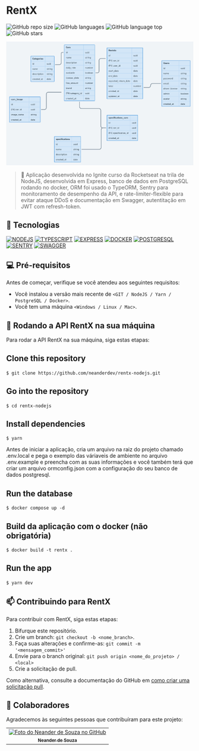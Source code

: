 # RentX

![GitHub repo size](https://img.shields.io/github/repo-size/neanderdev/rentx-nodejs?style=for-the-badge)
![GitHub languages](https://img.shields.io/github/languages/count/neanderdev/rentx-nodejs?style=for-the-badge)
![GitHub language top](https://img.shields.io/github/languages/top/neanderdev/rentx-nodejs?style=for-the-badge)
![GitHub stars](https://img.shields.io/github/stars/neanderdev/rentx-nodejs?style=for-the-badge)

<img src="Diagrama-banco-de-dados-RentX.png" alt="Diagrama DB - RentX">

> 🚀 Aplicação desenvolvida no Ignite curso da Rocketseat na trila de NodeJS, desenvolvida em Express, banco de dados em PostgreSQL rodando no docker, ORM foi usado o TypeORM, Sentry para monitoramento de desempenho da API, e rate-limiter-flexible para evitar ataque DDoS e documentação em Swagger, autentitação em JWT com refresh-token.

## 🚀 Tecnologias
[![NODEJS](https://img.shields.io/badge/Node-green?style=for-the-badge&logo=node.js&logoColor=white)](https://nodejs.org/en/s)
[![TYPESCRIPT](https://img.shields.io/badge/Typescript-blue?style=for-the-badge&logo=typescript&logoColor=white)](https://www.typescriptlang.org/docs/)
[![EXPRESS](https://img.shields.io/badge/Express-black?style=for-the-badge&logo=express&logoColor=white)](https://expressjs.com/pt-br/)
[![DOCKER](https://img.shields.io/badge/Docker-blue?style=for-the-badge&logo=docker&logoColor=white)](https://docs.docker.com/)
[![POSTGRESQL](https://img.shields.io/badge/PostgreSQL-blue?style=for-the-badge&logo=postgresql&logoColor=white)](https://www.postgresql.org/docs/)
[![SENTRY](https://img.shields.io/badge/Sentry-blue?style=for-the-badge&logo=sentry&logoColor=white)](https://docs.sentry.io/)
[![SWAGGER](https://img.shields.io/badge/Swagger-green?style=for-the-badge&logo=swagger&logoColor=white)](https://swagger.io/docs/)

## 💻 Pré-requisitos

Antes de começar, verifique se você atendeu aos seguintes requisitos:
<!---Estes são apenas requisitos de exemplo. Adicionar, duplicar ou remover conforme necessário--->
* Você instalou a versão mais recente de `<GIT / NodeJS / Yarn / PostgreSQL / Docker>`.
* Você tem uma máquina `<Windows / Linux / Mac>`.

## 🚀 Rodando a API RentX na sua máquina

Para rodar a API RentX na sua máquina, siga estas etapas:

## Clone this repository
``` 
$ git clone https://github.com/neanderdev/rentx-nodejs.git
```

## Go into the repository
```
$ cd rentx-nodejs
```

## Install dependencies
```
$ yarn
```

Antes de iniciar a aplicação, cria um arquivo na raiz do projeto chamado .env.local e pega o exemplo das váriaveis de ambiente no arquivo .env.example e preencha com as suas informações e você também terá que criar um arquivo ormconfig.json com a configuração do seu banco de dados postgresql.

## Run the database
```
$ docker compose up -d
```

## Build da aplicação com o docker (não obrigatória)
```
$ docker build -t rentx .
```

## Run the app
```
$ yarn dev
```

## 📫 Contribuindo para RentX
<!---Se o seu README for longo ou se você tiver algum processo ou etapas específicas que deseja que os contribuidores sigam, considere a criação de um arquivo CONTRIBUTING.md separado--->
Para contribuir com RentX, siga estas etapas:

1. Bifurque este repositório.
2. Crie um branch: `git checkout -b <nome_branch>`.
3. Faça suas alterações e confirme-as: `git commit -m '<mensagem_commit>'`
4. Envie para o branch original: `git push origin <nome_do_projeto> / <local>`
5. Crie a solicitação de pull.

Como alternativa, consulte a documentação do GitHub em [como criar uma solicitação pull](https://help.github.com/en/github/collaborating-with-issues-and-pull-requests/creating-a-pull-request).

## 🤝 Colaboradores

Agradecemos às seguintes pessoas que contribuíram para este projeto:

<table>
  <tr>
    <td align="center">
      <a href="#">
        <img src="https://avatars3.githubusercontent.com/u/62663706" width="100px;" alt="Foto do Neander de Souza no GitHub"/><br>
        <sub>
          <b>Neander de Souza</b>
        </sub>
      </a>
    </td>    
  </tr>
</table>
